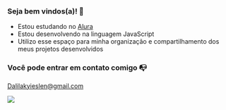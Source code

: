 ### Seja bem vindos(a)! 🖤

- Estou estudando no [Alura](https://www.Alura.com.br)
- Estou desenvolvendo na linguagem JavaScript
- Utilizo esse espaço para minha organização e compartilhamento dos meus projetos desenvolvidos

### Você pode entrar em contato comigo 📭

Dalilakyieslen@gmail.com

![](https://media.tenor.com/6TkRi7pddF8AAAAC/anime-welcome.gif)
